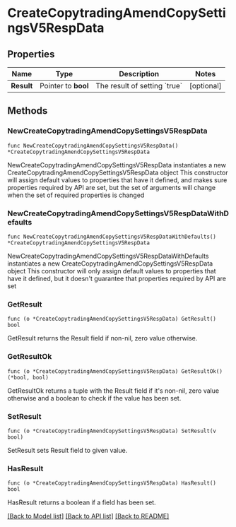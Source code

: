 # CreateCopytradingAmendCopySettingsV5RespData

## Properties

Name | Type | Description | Notes
------------ | ------------- | ------------- | -------------
**Result** | Pointer to **bool** | The result of setting   &#x60;true&#x60; | [optional] 

## Methods

### NewCreateCopytradingAmendCopySettingsV5RespData

`func NewCreateCopytradingAmendCopySettingsV5RespData() *CreateCopytradingAmendCopySettingsV5RespData`

NewCreateCopytradingAmendCopySettingsV5RespData instantiates a new CreateCopytradingAmendCopySettingsV5RespData object
This constructor will assign default values to properties that have it defined,
and makes sure properties required by API are set, but the set of arguments
will change when the set of required properties is changed

### NewCreateCopytradingAmendCopySettingsV5RespDataWithDefaults

`func NewCreateCopytradingAmendCopySettingsV5RespDataWithDefaults() *CreateCopytradingAmendCopySettingsV5RespData`

NewCreateCopytradingAmendCopySettingsV5RespDataWithDefaults instantiates a new CreateCopytradingAmendCopySettingsV5RespData object
This constructor will only assign default values to properties that have it defined,
but it doesn't guarantee that properties required by API are set

### GetResult

`func (o *CreateCopytradingAmendCopySettingsV5RespData) GetResult() bool`

GetResult returns the Result field if non-nil, zero value otherwise.

### GetResultOk

`func (o *CreateCopytradingAmendCopySettingsV5RespData) GetResultOk() (*bool, bool)`

GetResultOk returns a tuple with the Result field if it's non-nil, zero value otherwise
and a boolean to check if the value has been set.

### SetResult

`func (o *CreateCopytradingAmendCopySettingsV5RespData) SetResult(v bool)`

SetResult sets Result field to given value.

### HasResult

`func (o *CreateCopytradingAmendCopySettingsV5RespData) HasResult() bool`

HasResult returns a boolean if a field has been set.


[[Back to Model list]](../README.md#documentation-for-models) [[Back to API list]](../README.md#documentation-for-api-endpoints) [[Back to README]](../README.md)


